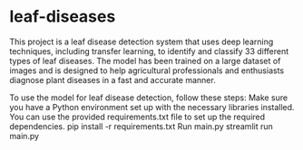 # leaf-diseases
This project is a leaf disease detection system that uses deep learning techniques, including transfer learning, to identify and classify 33 different types of leaf diseases. The model has been trained on a large dataset of images and is designed to help agricultural professionals and enthusiasts diagnose plant diseases in a fast and accurate manner. 

To use the model for leaf disease detection, follow these steps:
Make sure you have a Python environment set up with the necessary libraries installed. You can use the provided requirements.txt file to set up the required dependencies.
pip install -r requirements.txt
Run main.py
streamlit run main.py 
